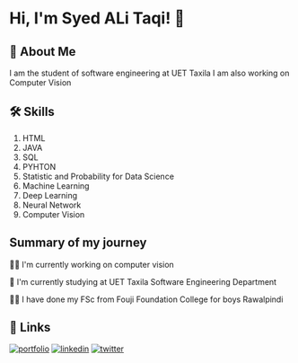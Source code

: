 
# Hi, I'm Syed ALi Taqi! 👋



## 🚀 About Me
I am the student of software engineering at UET Taxila
I am also working on Computer Vision



## 🛠 Skills
1. HTML
2. JAVA
3. SQL
4. PYHTON
5. Statistic and Probability for Data Science
6. Machine Learning
7. Deep Learning
8. Neural Network
9. Computer Vision






## Summary of my journey
👩‍💻 I'm currently working on computer vision

🧠 I'm currently studying at UET Taxila Software Engineering Department

👩‍💻 I have done my FSc from Fouji Foundation College for boys Rawalpindi

## 🔗 Links
[![portfolio](https://img.shields.io/badge/my_portfolio-000?style=for-the-badge&logo=ko-fi&logoColor=white)](https://github.com/ssyedalitaqi)
[![linkedin](https://img.shields.io/badge/linkedin-0A66C2?style=for-the-badge&logo=linkedin&logoColor=white)](https://www.linkedin.com/in/syed-ali-taqi-6a1111272/)
[![twitter](https://img.shields.io/badge/twitter-1DA1F2?style=for-the-badge&logo=twitter&logoColor=white)](https://twitter.com/alitaqi000)

